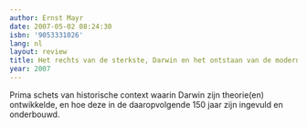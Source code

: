 ```yaml
---
author: Ernst Mayr
date: 2007-05-02 08:24:30
isbn: '9053331026'
lang: nl
layout: review
title: Het rechts van de sterkste, Darwin en het ontstaan van de moderne evolutietheorie
year: 2007
---
```

Prima schets van historische context waarin Darwin zijn theorie(en) ontwikkelde, en hoe deze in de daaropvolgende 150 jaar zijn ingevuld en onderbouwd.
